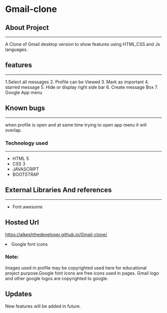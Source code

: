 # Gmail-clone

## About Project
<hr>
 A Clone of Gmail desktop version to show features using HTML,CSS and  Js languages.

 ## features
 <hr>
1.Select all messages 
2. Profile can be Viewed
3. Mark as important
4. starred message
5. Hide or display right side bar
6. Create message Box
7. Google App menu

## Known bugs
<hr>
when profile is open and at same time trying to  open app menu it will overlap.


### Technology used 
<hr>
<ul>
 <li>HTML 5</li>
  <li>CSS 3</li>
   <li>JAVASCRIPT</li>
    <li>BOOTSTRAP</li>
    
</ul>

## External Libraries And references
<hr>
<ul>
<li>Font awesome</li>
</ul>

## Hosted Url
https://alkeshthedeveloper.github.io/Gmail-clone/

<li>Google font icons</li>

</ul>

### Note:
Images used in profile may be copyrighted used here for educational project purpose.Google font icons are free icons  used in pages.
Gmail logo and other google logos are copyrighted to google.


## Updates
New features will be added in future.

